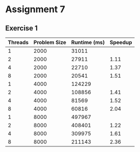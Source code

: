# Assignment 7

## Exercise 1

| Threads | Problem Size | Runtime (ms) | Speedup |    
|---------|--------------|--------------|---------|
|       1 |         2000 |        31011 |         | 
|       2 |         2000 |        27911 |    1.11 |
|       4 |         2000 |        22710 |    1.37 |
|       8 |         2000 |        20541 |    1.51 |
|       1 |         4000 |       124229 |         |
|       2 |         4000 |       108856 |    1.41 |
|       4 |         4000 |        81569 |    1.52 |
|       8 |         4000 |        60816 |    2.04 |
|       1 |         8000 |       497967 |         |
|       2 |         8000 |       408401 |    1.22 |
|       4 |         8000 |       309975 |    1.61 | 
|       8 |         8000 |       211143 |    2.36 |
